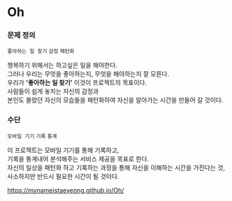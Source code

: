 # Oh

### 문제 정의

`좋아하는 일 찾기` `감정` `패턴화`

행복하기 위해서는 하고싶은 일을 해야한다.  
그러나 우리는 무엇을 좋아하는지, 무엇을 해야하는지 잘 모른다.  
우리가 **'좋아하는 일 찾기'** 이것이 프로젝트의 목표이다.  
사람들이 쉽게 놓치는 자신의 감정과  
본인도 몰랐던 자신의 모습들을 패턴화하여 자신을 알아가는 시간을 만들어 갈 것이다.

### 수단

`모바일 기기` `기록` `통계`

이 프로젝트는 모바일 기기를 통해 기록하고,  
기록을 통계내어 분석해주는 서비스 제공을 목표로 한다.  
자신의 일상을 패턴화 하고 기록하는 과정을 통해 자신을 이해하는 시간을 가진다는 것,  
사소하지만 반드시 필요한 시간이 될 것이다.

https://mynameistaeyeong.github.io/Oh/
